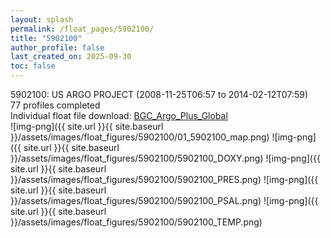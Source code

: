 ```yaml
---
layout: splash
permalink: /float_pages/5902100/
title: "5902100"
author_profile: false
last_created_on: 2025-09-30
toc: false
---
```

 
5902100: US ARGO PROJECT (2008-11-25T06:57 to 2014-02-12T07:59)\
77 profiles completed\
Individual float file download: [BGC_Argo_Plus_Global](https://ftp.soest.hawaii.edu/bgc_argo_plus/Individual_Floats/outliers_removed/5902100_Sprof_processed.nc)\
![img-png]({{ site.url }}{{ site.baseurl }}/assets/images/float_figures/5902100/01_5902100_map.png)
![img-png]({{ site.url }}{{ site.baseurl }}/assets/images/float_figures/5902100/5902100_DOXY.png)
![img-png]({{ site.url }}{{ site.baseurl }}/assets/images/float_figures/5902100/5902100_PRES.png)
![img-png]({{ site.url }}{{ site.baseurl }}/assets/images/float_figures/5902100/5902100_PSAL.png)
![img-png]({{ site.url }}{{ site.baseurl }}/assets/images/float_figures/5902100/5902100_TEMP.png)
